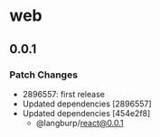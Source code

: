 # web

## 0.0.1

### Patch Changes

- 2896557: first release
- Updated dependencies [2896557]
- Updated dependencies [454e2f8]
  - @langburp/react@0.0.1
